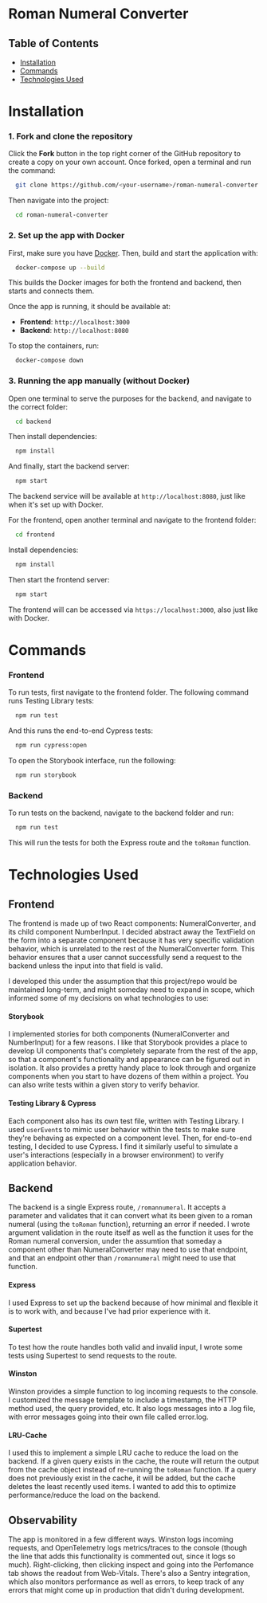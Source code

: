 # Roman Numeral Converter

## Table of Contents

- [Installation](#installation)
- [Commands](#commands)
- [Technologies Used](#technologies-used)

# Installation

### 1. Fork and clone the repository

Click the **Fork** button in the top right corner of the GitHub repository to create a copy on your own account.
Once forked, open a terminal and run the command:

```bash
  git clone https://github.com/<your-username>/roman-numeral-converter.git
```

Then navigate into the project:

```bash
  cd roman-numeral-converter
```

### 2. Set up the app with Docker

First, make sure you have [Docker](https://docs.docker.com/get-started/get-docker/).
Then, build and start the application with:

```bash
  docker-compose up --build
```

This builds the Docker images for both the frontend and backend, then starts and connects them.

Once the app is running, it should be available at:

- **Frontend**: `http://localhost:3000`
- **Backend**: `http://localhost:8080`

To stop the containers, run:

```bash
  docker-compose down
```

### 3. Running the app manually (without Docker)

Open one terminal to serve the purposes for the backend, and navigate to the correct folder:

```bash
  cd backend
```

Then install dependencies:

```bash
  npm install
```

And finally, start the backend server:

```bash
  npm start
```

The backend service will be available at `http://localhost:8080`, just like when it's set up with Docker.

For the frontend, open another terminal and navigate to the frontend folder:

```bash
  cd frontend
```

Install dependencies:

```bash
  npm install
```

Then start the frontend server:

```bash
  npm start
```

The frontend will can be accessed via `https://localhost:3000`, also just like with Docker.

# Commands

### Frontend

To run tests, first navigate to the frontend folder.
The following command runs Testing Library tests:

```bash
  npm run test
```

And this runs the end-to-end Cypress tests:

```bash
  npm run cypress:open
```

To open the Storybook interface, run the following:

```bash
  npm run storybook
```

### Backend

To run tests on the backend, navigate to the backend folder and run:

```bash
  npm run test
```

This will run the tests for both the Express route and the `toRoman` function.

# Technologies Used

## Frontend

The frontend is made up of two React components: NumeralConverter, and its child component NumberInput. I decided abstract away the TextField on the form into a separate component because it has very specific validation behavior, which is unrelated to the rest of the NumeralConverter form. This behavior ensures that a user cannot successfully send a request to the backend unless the input into that field is valid.

I developed this under the assumption that this project/repo would be maintained long-term, and might someday need to expand in scope, which informed some of my decisions on what technologies to use:

#### Storybook

I implemented stories for both components (NumeralConverter and NumberInput) for a few reasons. I like that Storybook provides a place to develop UI components that's completely separate from the rest of the app, so that a component's functionality and appearance can be figured out in isolation. It also provides a pretty handy place to look through and organize components when you start to have dozens of them within a project. You can also write tests within a given story to verify behavior.

#### Testing Library & Cypress

Each component also has its own test file, written with Testing Library. I used `userEvent`s to mimic user behavior within the tests to make sure they're behaving as expected on a component level. Then, for end-to-end testing, I decided to use Cypress. I find it similarly useful to simulate a user's interactions (especially in a browser environment) to verify application behavior.

## Backend

The backend is a single Express route, `/romannumeral`. It accepts a parameter and validates that it can convert what its been given to a roman numeral (using the `toRoman` function), returning an error if needed. I wrote argument validation in the route itself as well as the function it uses for the Roman numeral conversion, under the assumtion that someday a component other than NumeralConverter may need to use that endpoint, and that an endpoint other than `/romannumeral` might need to use that function.

#### Express

I used Express to set up the backend because of how minimal and flexible it is to work with, and because I've had prior experience with it.

#### Supertest

To test how the route handles both valid and invalid input, I wrote some tests using Supertest to send requests to the route.

#### Winston

Winston provides a simple function to log incoming requests to the console. I customized the message template to include a timestamp, the HTTP method used, the query provided, etc. It also logs messages into a .log file, with error messages going into their own file called error.log.

#### LRU-Cache

I used this to implement a simple LRU cache to reduce the load on the backend. If a given query exists in the cache, the route will return the output from the cache object instead of re-running the `toRoman` function. If a query does not previously exist in the cache, it will be added, but the cache deletes the least recently used items. I wanted to add this to optimize performance/reduce the load on the backend.

## Observability

The app is monitored in a few different ways. Winston logs incoming requests, and OpenTelemetry logs metrics/traces to the console (though the line that adds this functionality is commented out, since it logs so much). Right-clicking, then clicking inspect and going into the Perfomance tab shows the readout from Web-Vitals. There's also a Sentry integration, which also monitors performance as well as errors, to keep track of any errors that might come up in production that didn't during development.
